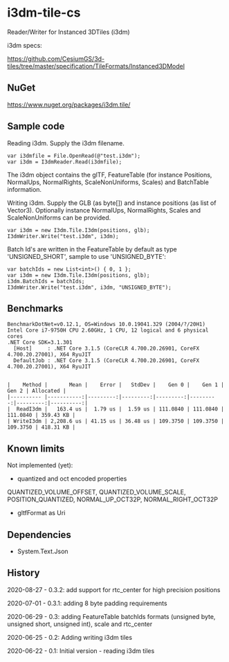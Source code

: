 # i3dm-tile-cs

Reader/Writer for Instanced 3DTiles (i3dm)

i3dm specs:

https://github.com/CesiumGS/3d-tiles/tree/master/specification/TileFormats/Instanced3DModel

## NuGet

https://www.nuget.org/packages/i3dm.tile/

## Sample code

Reading i3dm. Supply the i3dm filename.

```
var i3dmfile = File.OpenRead(@"test.i3dm");
var i3dm = I3dmReader.Read(i3dmfile);
```

The i3dm object contains the glTF, FeatureTable (for instance Positions, NormalUps, NormalRights, ScaleNonUniforms, Scales) and 
BatchTable information.

Writing i3dm. Supply the GLB (as byte[]) and instance positions (as list of Vector3). Optionally 
instance NormalUps, NormalRights, Scales and ScaleNonUniforms can be provided.

```
var i3dm = new I3dm.Tile.I3dm(positions, glb);
I3dmWriter.Write("test.i3dm", i3dm);
```

Batch Id's are written in the FeatureTable by default as type 'UNSIGNED_SHORT', sample to use 'UNSIGNED_BYTE':

```
var batchIds = new List<int>() { 0, 1 };
var i3dm = new I3dm.Tile.I3dm(positions, glb);
i3dm.BatchIds = batchIds;
I3dmWriter.Write("test.i3dm", i3dm, "UNSIGNED_BYTE");
```

## Benchmarks

```
BenchmarkDotNet=v0.12.1, OS=Windows 10.0.19041.329 (2004/?/20H1)
Intel Core i7-9750H CPU 2.60GHz, 1 CPU, 12 logical and 6 physical cores
.NET Core SDK=3.1.301
  [Host]     : .NET Core 3.1.5 (CoreCLR 4.700.20.26901, CoreFX 4.700.20.27001), X64 RyuJIT
  DefaultJob : .NET Core 3.1.5 (CoreCLR 4.700.20.26901, CoreFX 4.700.20.27001), X64 RyuJIT


|    Method |       Mean |    Error |   StdDev |    Gen 0 |    Gen 1 |    Gen 2 | Allocated |
|---------- |-----------:|---------:|---------:|---------:|---------:|---------:|----------:|
|  ReadI3dm |   163.4 us |  1.79 us |  1.59 us | 111.0840 | 111.0840 | 111.0840 | 359.43 KB |
| WriteI3dm | 2,208.6 us | 41.15 us | 36.48 us | 109.3750 | 109.3750 | 109.3750 | 418.31 KB |
```

## Known limits

Not implemented (yet): 

- quantized and oct encoded properties

QUANTIZED_VOLUME_OFFSET, QUANTIZED_VOLUME_SCALE, POSITION_QUANTIZED, NORMAL_UP_OCT32P, NORMAL_RIGHT_OCT32P

- gltfFormat as Uri

## Dependencies

- System.Text.Json

## History

2020-08-27 - 0.3.2: add support for rtc_center for high precision positions

2020-07-01 - 0.3.1: adding 8 byte padding requirements

2020-06-29 - 0.3: adding FeatureTable batchIds formats (unsigned byte, unsigned short, unsigned int), scale and rtc_center

2020-06-25 - 0.2: Adding writing i3dm tiles

2020-06-22 - 0.1: Initial version - reading i3dm tiles

